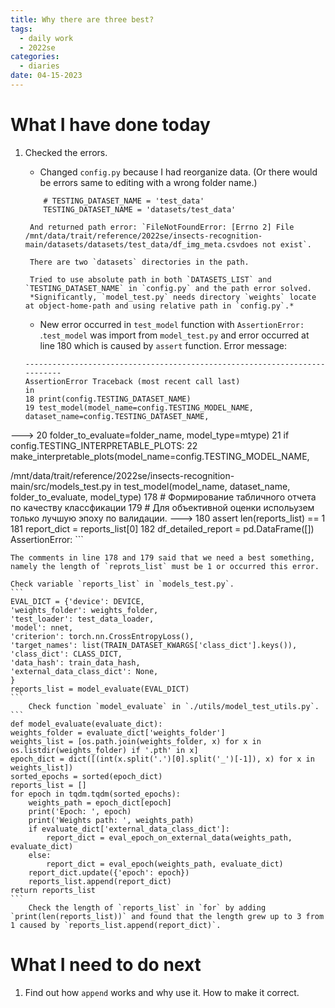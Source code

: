 ```yaml
---
title: Why there are three best? 
tags:
  - daily work
  - 2022se
categories:
  - diaries
date: 04-15-2023
---
```

# What I have done today

1. Checked the errors.
	- Changed `config.py` because I had reorganize data. (Or there would be errors same to editing with a wrong folder name.)
    ```
		# TESTING_DATASET_NAME = 'test_data'
		TESTING_DATASET_NAME = 'datasets/test_data'
    ```

	    And returned path error: `FileNotFoundError: [Errno 2] File /mnt/data/trait/reference/2022se/insects-recognition-main/datasets/datasets/test_data/df_img_meta.csvdoes not exist`. 
	    
        There are two `datasets` directories in the path. 
	
        Tried to use absolute path in both `DATASETS_LIST` and `TESTING_DATASET_NAME` in `config.py` and the path error solved. 
	    *Significantly, `model_test.py` needs directory `weights` locate at object-home-path and using relative path in `config.py`.*
	
	- New error occurred in `test_model` function with `AssertionError:  `.`test_model` was import from `model_test.py` and error occurred at line 180 which is caused by `assert` function. 
      Error message:
	```
	--------------------------------------------------------------------------- 
	AssertionError Traceback (most recent call last) 
	in 
	18 print(config.TESTING_DATASET_NAME) 
	19 test_model(model_name=config.TESTING_MODEL_NAME, dataset_name=config.TESTING_DATASET_NAME,
---> 20 folder_to_evaluate=folder_name, model_type=mtype) 
	 21 if config.TESTING_INTERPRETABLE_PLOTS: 
	 22 make_interpretable_plots(model_name=config.TESTING_MODEL_NAME,
   
   /mnt/data/trait/reference/2022se/insects-recognition-main/src/models_test.py
	 in 
	 test_model(model_name, dataset_name, folder_to_evaluate, model_type) 
	 178 # Формирование табличного отчета по качеству классфикации 
	 179 # Для объективной оценки испольузем только лучшую эпоху по валидации. 
---> 180 assert len(reports_list) == 1 
	181 report_dict = reports_list[0] 
	182 df_detailed_report = pd.DataFrame([]) AssertionError: 
	```
	
	The comments in line 178 and 179 said that we need a best something, namely the length of `reprots_list` must be 1 or occurred this error.

	Check variable `reports_list` in `models_test.py`. 
	```
	EVAL_DICT = {'device': DEVICE,
	'weights_folder': weights_folder,
	'test_loader': test_data_loader,
	'model': nnet,
	'criterion': torch.nn.CrossEntropyLoss(),
	'target_names': list(TRAIN_DATASET_KWARGS['class_dict'].keys()),
	'class_dict': CLASS_DICT,
	'data_hash': train_data_hash,
	'external_data_class_dict': None,
	}
	reports_list = model_evaluate(EVAL_DICT)
	```
	    Check function `model_evaluate` in `./utils/model_test_utils.py`.
	```
	def model_evaluate(evaluate_dict):
	weights_folder = evaluate_dict['weights_folder']
	weights_list = [os.path.join(weights_folder, x) for x in os.listdir(weights_folder) if '.pth' in x]
	epoch_dict = dict([(int(x.split('.')[0].split('_')[-1]), x) for x in weights_list])
	sorted_epochs = sorted(epoch_dict)
	reports_list = []
	for epoch in tqdm.tqdm(sorted_epochs):
		weights_path = epoch_dict[epoch]
		print('Epoch: ', epoch)
		print('Weights path: ', weights_path)
		if evaluate_dict['external_data_class_dict']:
			report_dict = eval_epoch_on_external_data(weights_path, evaluate_dict)
		else:
			report_dict = eval_epoch(weights_path, evaluate_dict)
		report_dict.update({'epoch': epoch})
		reports_list.append(report_dict)
	return reports_list
	```
	    Check the length of `reports_list` in `for` by adding `print(len(reports_list))` and found that the length grew up to 3 from 1 caused by `reports_list.append(report_dict)`. 
# What I need to do next

1. Find out how `append` works and why use it. How to make it correct. 
